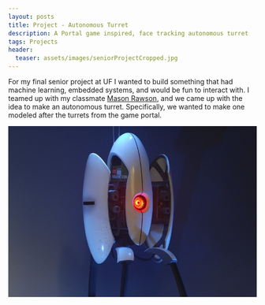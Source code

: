 ```yaml
---
layout: posts
title: Project - Autonomous Turret
description: A Portal game inspired, face tracking autonomous turret
tags: Projects
header:
  teaser: assets/images/seniorProjectCropped.jpg
---
```


For my final senior project at UF I wanted to build something that had machine learning, embedded systems, and would be fun to interact with. I teamed up with my classmate [Mason Rawson](https://www.linkedin.com/in/masonrawson "Mason Rawson LinkedIn"), and we came up with the idea to make an autonomous turret. Specifically, we wanted to make one modeled after the turrets from the game portal.

![alt text](/assets/images/portalTurret.jpg)


